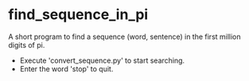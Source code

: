 # find_sequence_in_pi
A short program to find a sequence (word, sentence) in the first million digits of pi.

- Execute 'convert_sequence.py' to start searching.
- Enter the word 'stop' to quit.
